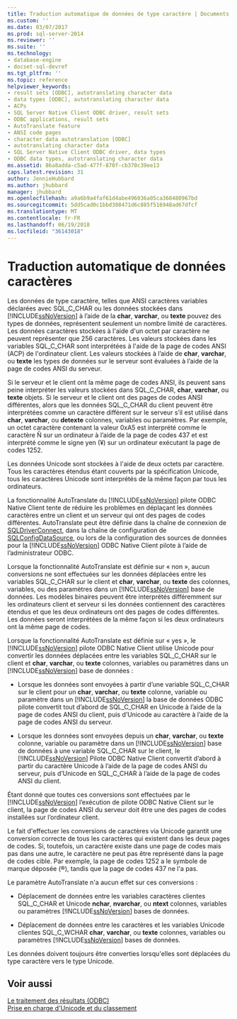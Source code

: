 ```yaml
---
title: Traduction automatique de données de type caractère | Documents Microsoft
ms.custom: ''
ms.date: 03/07/2017
ms.prod: sql-server-2014
ms.reviewer: ''
ms.suite: ''
ms.technology:
- database-engine
- docset-sql-devref
ms.tgt_pltfrm: ''
ms.topic: reference
helpviewer_keywords:
- result sets [ODBC], autotranslating character data
- data types [ODBC], autotranslating character data
- ACPs
- SQL Server Native Client ODBC driver, result sets
- ODBC applications, result sets
- AutoTranslate feature
- ANSI code pages
- character data autotranslation [ODBC]
- autotranslating character data
- SQL Server Native Client ODBC driver, data types
- ODBC data types, autotranslating character data
ms.assetid: 86a8adda-c5ad-477f-870f-cb370c39ee13
caps.latest.revision: 31
author: JennieHubbard
ms.author: jhubbard
manager: jhubbard
ms.openlocfilehash: a9a6b9a4faf61d4abe496036a05ca368480967bd
ms.sourcegitcommit: 5dd5cad0c1bbd308471d6c885f516948ad67dfcf
ms.translationtype: MT
ms.contentlocale: fr-FR
ms.lasthandoff: 06/19/2018
ms.locfileid: "36143018"
---
```

# <a name="autotranslation-of-character-data"></a>Traduction automatique de données caractères
  Les données de type caractère, telles que ANSI caractères variables déclarées avec SQL_C_CHAR ou les données stockées dans [!INCLUDE[ssNoVersion](../../includes/ssnoversion-md.md)] à l’aide de la **char**, **varchar**, ou **texte** pouvez des types de données, représentent seulement un nombre limité de caractères. Les données caractères stockées à l'aide d'un octet par caractère ne peuvent représenter que 256 caractères. Les valeurs stockées dans les variables SQL_C_CHAR sont interprétées à l'aide de la page de codes ANSI (ACP) de l'ordinateur client. Les valeurs stockées à l’aide de **char**, **varchar**, ou **texte** les types de données sur le serveur sont évaluées à l’aide de la page de codes ANSI du serveur.  
  
 Si le serveur et le client ont la même page de codes ANSI, ils peuvent sans peine interpréter les valeurs stockées dans SQL_C_CHAR, **char**, **varchar**, ou **texte** objets. Si le serveur et le client ont des pages de codes ANSI différentes, alors que les données SQL_C_CHAR du client peuvent être interprétées comme un caractère différent sur le serveur s’il est utilisé dans **char**, **varchar**, ou **detexte** colonnes, variables ou paramètres. Par exemple, un octet caractère contenant la valeur 0xA5 est interprété comme le caractère Ñ sur un ordinateur à l’aide de la page de codes 437 et est interprété comme le signe yen (¥) sur un ordinateur exécutant la page de codes 1252.  
  
 Les données Unicode sont stockées à l'aide de deux octets par caractère. Tous les caractères étendus étant couverts par la spécification Unicode, tous les caractères Unicode sont interprétés de la même façon par tous les ordinateurs.  
  
 La fonctionnalité AutoTranslate du [!INCLUDE[ssNoVersion](../../includes/ssnoversion-md.md)] pilote ODBC Native Client tente de réduire les problèmes en déplaçant les données caractères entre un client et un serveur qui ont des pages de codes différentes. AutoTranslate peut être définie dans la chaîne de connexion de [SQLDriverConnect](../native-client-odbc-api/sqldriverconnect.md), dans la chaîne de configuration de [SQLConfigDataSource](../native-client-odbc-api/sqlconfigdatasource.md), ou lors de la configuration des sources de données pour la [!INCLUDE[ssNoVersion](../../includes/ssnoversion-md.md)] ODBC Native Client pilote à l’aide de l’administrateur ODBC.  
  
 Lorsque la fonctionnalité AutoTranslate est définie sur « non », aucun conversions ne sont effectuées sur les données déplacées entre les variables SQL_C_CHAR sur le client et **char**, **varchar**, ou **texte** des colonnes, variables, ou des paramètres dans un [!INCLUDE[ssNoVersion](../../includes/ssnoversion-md.md)] base de données. Les modèles binaires peuvent être interprétés différemment sur les ordinateurs client et serveur si les données contiennent des caractères étendus et que les deux ordinateurs ont des pages de codes différentes. Les données seront interprétées de la même façon si les deux ordinateurs ont la même page de codes.  
  
 Lorsque la fonctionnalité AutoTranslate est définie sur « yes », le [!INCLUDE[ssNoVersion](../../includes/ssnoversion-md.md)] pilote ODBC Native Client utilise Unicode pour convertir les données déplacées entre les variables SQL_C_CHAR sur le client et **char**, **varchar**, ou **texte** colonnes, variables ou paramètres dans un [!INCLUDE[ssNoVersion](../../includes/ssnoversion-md.md)] base de données :  
  
-   Lorsque les données sont envoyées à partir d’une variable SQL_C_CHAR sur le client pour un **char**, **varchar**, ou **texte** colonne, variable ou paramètre dans un [!INCLUDE[ssNoVersion](../../includes/ssnoversion-md.md)] la base de données ODBC pilote convertit tout d’abord de SQL_C_CHAR en Unicode à l’aide de la page de codes ANSI du client, puis d’Unicode au caractère à l’aide de la page de codes ANSI du serveur.  
  
-   Lorsque les données sont envoyées depuis un **char**, **varchar**, ou **texte** colonne, variable ou paramètre dans un [!INCLUDE[ssNoVersion](../../includes/ssnoversion-md.md)] base de données à une variable SQL_C_CHAR sur le client, le [!INCLUDE[ssNoVersion](../../includes/ssnoversion-md.md)] Pilote ODBC Native Client convertit d’abord à partir du caractère Unicode à l’aide de la page de codes ANSI du serveur, puis d’Unicode en SQL_C_CHAR à l’aide de la page de codes ANSI du client.  
  
 Étant donné que toutes ces conversions sont effectuées par le [!INCLUDE[ssNoVersion](../../includes/ssnoversion-md.md)] l’exécution de pilote ODBC Native Client sur le client, la page de codes ANSI du serveur doit être une des pages de codes installées sur l’ordinateur client.  
  
 Le fait d'effectuer les conversions de caractères via Unicode garantit une conversion correcte de tous les caractères qui existent dans les deux pages de codes. Si, toutefois, un caractère existe dans une page de codes mais pas dans une autre, le caractère ne peut pas être représenté dans la page de codes cible. Par exemple, la page de codes 1252 a le symbole de marque déposée (®), tandis que la page de codes 437 ne l'a pas.  
  
 Le paramètre AutoTranslate n'a aucun effet sur ces conversions :  
  
-   Déplacement de données entre les variables caractères clientes SQL_C_CHAR et Unicode **nchar**, **nvarchar**, ou **ntext** colonnes, variables ou paramètres [!INCLUDE[ssNoVersion](../../includes/ssnoversion-md.md)] bases de données.  
  
-   Déplacement de données entre les caractères et les variables Unicode clientes SQL_C_WCHAR **char**, **varchar**, ou **texte** colonnes, variables ou paramètres [!INCLUDE[ssNoVersion](../../includes/ssnoversion-md.md)] bases de données.  
  
 Les données doivent toujours être converties lorsqu'elles sont déplacées du type caractère vers le type Unicode.  
  
## <a name="see-also"></a>Voir aussi  
 [Le traitement des résultats &#40;ODBC&#41;](processing-results-odbc.md)   
 [Prise en charge d'Unicode et du classement](../collations/collation-and-unicode-support.md)  
  
  